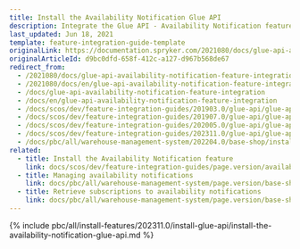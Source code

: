 ```yaml
---
title: Install the Availability Notification Glue API
description: Integrate the Glue API - Availability Notification feature into your project
last_updated: Jun 18, 2021
template: feature-integration-guide-template
originalLink: https://documentation.spryker.com/2021080/docs/glue-api-availability-notification-feature-integration
originalArticleId: d9bc0dfd-658f-412c-a127-d967b568de67
redirect_from:
  - /2021080/docs/glue-api-availability-notification-feature-integration
  - /2021080/docs/en/glue-api-availability-notification-feature-integration
  - /docs/glue-api-availability-notification-feature-integration
  - /docs/en/glue-api-availability-notification-feature-integration
  - /docs/scos/dev/feature-integration-guides/201903.0/glue-api/glue-api-availability-notification-feature-integration.html
  - /docs/scos/dev/feature-integration-guides/201907.0/glue-api/glue-api-availability-notification-feature-integration.html
  - /docs/scos/dev/feature-integration-guides/202005.0/glue-api/glue-api-availability-notification-feature-integration.html
  - /docs/scos/dev/feature-integration-guides/202311.0/glue-api/glue-api-availability-notification-feature-integration.html
  - /docs/pbc/all/warehouse-management-system/202204.0/base-shop/install-and-upgrade/install-features/install-the-availability-notification-glue-api.html
related:
  - title: Install the Availability Notification feature
    link: docs/scos/dev/feature-integration-guides/page.version/availability-notification-feature-integration.html
  - title: Managing availability notifications
    link: docs/pbc/all/warehouse-management-system/page.version/base-shop/manage-using-glue-api/glue-api-manage-availability-notifications.html
  - title: Retrieve subscriptions to availability notifications
    link: docs/pbc/all/warehouse-management-system/page.version/base-shop/manage-using-glue-api/glue-api-retrieve-subscriptions-to-availability-notifications.html
---
```


{% include pbc/all/install-features/202311.0/install-glue-api/install-the-availability-notification-glue-api.md %} <!-- To edit, see /_includes/pbc/all/install-features/202311.0/install-glue-api/install-the-availability-notification-glue-api.md -->
